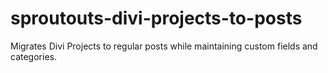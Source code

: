 # sproutouts-divi-projects-to-posts
Migrates Divi Projects to regular posts while maintaining custom fields and categories.
